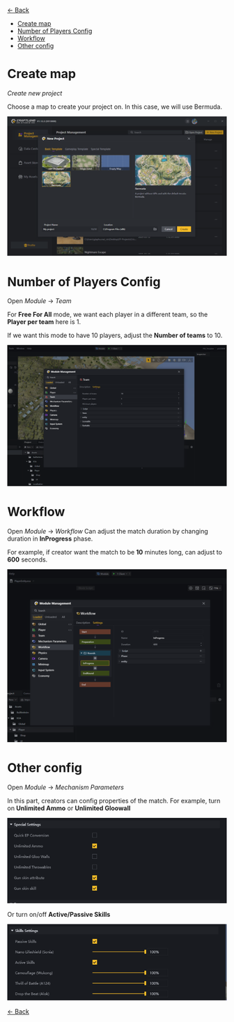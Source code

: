 [<- Back](../README.md)
- [Create map](#create-map)
- [Number of Players Config](#number-of-players-config)
- [Workflow](#workflow)
- [Other config](#other-config)


# Create map
*Create new project*

Choose a map to create your project on. In this case, we will use Bermuda.

<img src="../Images/create.png">

# Number of Players Config
Open *Module* -> *Team*

For **Free For All** mode, we want each player in a different team, so the **Player per team** here is 1.

If we want this mode to have 10 players, adjust the **Number of teams** to 10.

<img src="../Images/team-config.png">

# Workflow
Open *Module* -> *Workflow*
Can adjust the match duration by changing duration in **InProgress** phase.

For example, if creator want the match to be **10** minutes long, can adjust to **600** seconds.

<img src="../Images/workflow.png">

# Other config
Open *Module* -> *Mechanism Parameters*

In this part, creators can config properties of the match. For example, turn on **Unlimited Ammo** or **Unlimited Gloowall**

<img src="../Images/setting1.png">


Or turn on/off **Active/Passive Skills**

<img src="../Images/setting2.png">

[<- Back](../README.md)
